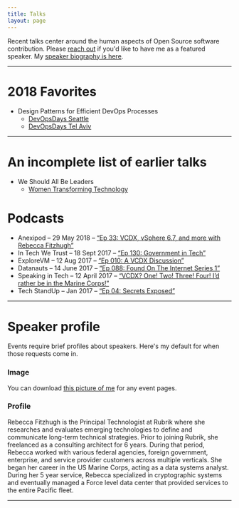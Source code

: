 ```yaml
---
title: Talks
layout: page
---
```


Recent talks center around the human aspects of Open Source software contribution. Please [reach out](mailto:rebecca@technicloud.com) if you'd like to have me as a featured speaker. My [speaker biography is here](#speaker-profile).

---

# 2018 Favorites

* Design Patterns for Efficient DevOps Processes
  * [DevOpsDays Seattle](https://www.youtube.com/watch?v=vV16e5QqOM8)
  * [DevOpsDays Tel Aviv](https://www.youtube.com/watch?v=lEUDRA_Wq0s)

---

# An incomplete list of earlier talks

* We Should All Be Leaders
  * [Women Transforming Technology](https://www.youtube.com/watch?v=IP9uNAyaFdU)
 
# Podcasts

* Anexipod – 29 May 2018 – [“Ep 33: VCDX, vSphere 6.7, and more with Rebecca Fitzhugh”](https://www.anexinet.com/blog/episode-33-vcdx-vsphere-6-7-and-more-with-rebecca-fitzhugh/)
* In Tech We Trust – 18 Sept 2017 – [“Ep 130: Government in Tech”](https://www.podbean.com/media/share/pb-c588c-73d507#)
* ExploreVM – 12 Aug 2017 – [“Ep 010: A VCDX Discussion”](http://www.explorevm.com/2017/08/explorevm-podcast-episode-10-vcdx.html)
* Datanauts – 14 June 2017 – [“Ep 088: Found On The Internet Series 1”](https://packetpushers.net/podcast/datanauts-88-found-on-internet/)
* Speaking in Tech – 12 April 2017 – [“VCDX? One! Two! Three! Four! I’d rather be in the Marine Corps!”](https://www.theregister.co.uk/2017/04/12/speaking_in_tech_episode_256/?mt=1492011907313)
* Tech StandUp – Jan 2017 – [“Ep 04: Secrets Exposed”](https://nerdblurt.com/tech-stand-up-podcast-episode-4-secrets-exposed/)

---

# Speaker profile
Events require brief profiles about speakers. Here's my default for when those requests come in.

### Image
You can download [this picture of me](/assets/images/me.jpng) for any event pages.

### Profile

Rebecca Fitzhugh is the Principal Technologist at Rubrik where she researches and evaluates emerging technologies to define and communicate long-term technical strategies. Prior to joining Rubrik, she freelanced as a consulting architect for 6 years. During that period, Rebecca worked with various federal agencies, foreign government, enterprise, and service provider customers across multiple verticals. She began her career in the US Marine Corps, acting as a data systems analyst. During her 5 year service, Rebecca specialized in cryptographic systems and eventually managed a Force level data center that provided services to the entire Pacific fleet. 

---
